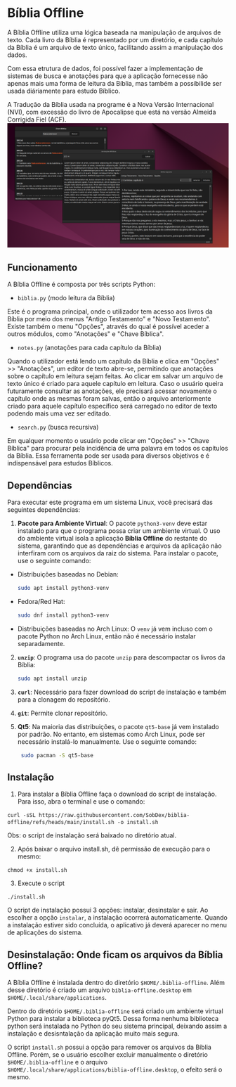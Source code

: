 # Bíblia Offline
A Bíblia Offline utiliza uma lógica baseada na manipulação de arquivos de texto. Cada livro da Bíblia é representado por um diretório, e cada capítulo da Bíblia é um arquivo de texto único, facilitando assim a manipulação dos dados.

Com essa etrutura de dados, foi possível fazer a implementação de sistemas de busca e anotações para que a aplicação fornecesse não apenas mais uma forma de leitura da Bíblia, mas também a possibilide ser usada diáriamente para estudo Bíblico.

A Tradução da Bíblia usada na programe é a Nova Versão Internacional (NVI), com excessão do livro de Apocalipse que está na versão Almeida Corrigida Fiel (ACF).
![Screenshot do Projeto](https://github.com/SobDex/biblia-offline/raw/main/Screenshot1.png)

## Funcionamento
A Bíblia Offline é composta por três scripts Python:
- `biblia.py` (modo leitura da Bíblia)

Este é o programa principal, onde o utilizador tem acesso aos livros da Bíblia por meio dos menus "Antigo Testamento" e "Novo Testamento". Existe também o menu "Opções", através do qual é possível aceder a outros módulos, como "Anotações" e "Chave Bíblica".
  
- `notes.py` (anotações para cada capítulo da Bíblia)

Quando o utilizador está lendo um capítulo da Bíblia e clica em "Opções" >> "Anotações", um editor de texto abre-se, permitindo que anotações sobre o capítulo em leitura sejam feitas. Ao clicar em salvar um arquivo de texto único é criado para aquele
capítulo em leitura. Caso o usuário queira futuramente consultar as anotações, ele precisará acessar novamente o capítulo onde as mesmas foram salvas, então o arquivo anteriormente criado para aquele capítulo específico será carregado no editor de texto podendo mais uma vez ser editado.   

- `search.py` (busca recursiva)

Em qualquer momento o usuário pode clicar em "Opções" >> "Chave Bíblica" para procurar pela incidência de uma palavra em todos os capítulos da Bíblia. Essa ferramenta pode ser usada para diversos objetivos e é indispensável para estudos Bíblicos.

## Dependências

Para executar este programa em um sistema Linux, você precisará das seguintes dependências:

1. **Pacote para Ambiente Virtual**: O pacote `python3-venv` deve estar instalado para que o programa possa criar um ambiente virtual. O uso do ambiente virtual isola a aplicação **Bíblia Offline** do restante do sistema, garantindo que as dependências e arquivos da aplicação não interfiram com os arquivos da raiz do sistema. Para instalar o pacote, use o seguinte comando:

  - Distribuições baseadas no Debian:
     ```bash
     sudo apt install python3-venv
     ```
  - Fedora/Red Hat:
    ```bash
    sudo dnf install python3-venv
    ```

  - Distribuições baseadas no Arch Linux: O `venv` já vem incluso com o pacote Python no Arch Linux, então não é necessário instalar separadamente.


2. **`unzip`**: O programa usa do pacote `unzip` para descompactar os livros da Bíblia:

   ```bash
   sudo apt install unzip


3. **`curl`**: Necessário para fazer download do script de instalação e também para a clonagem do repositório.

4. **`git`**: Permite clonar repositório.

5. **Qt5**: Na maioria das distribuições, o pacote `qt5-base` já vem instalado por padrão. No entanto, em sistemas como Arch Linux, pode ser necessário instalá-lo manualmente. Use o seguinte comando:
   ```bash
    sudo pacman -S qt5-base
   ``` 

## Instalação
1. Para instalar a Bíblia Offline faça o download do script de instalação. Para isso, abra o terminal e use o comando:
```
curl -sSL https://raw.githubusercontent.com/SobDex/biblia-offline/refs/heads/main/install.sh -o install.sh
```
Obs: o script de instalação será baixado no diretório atual.

2. Após baixar o arquivo install.sh, dê permissão de execução para o mesmo:
```
chmod +x install.sh
```

3. Execute o script
```
./install.sh
```
O script de instalação possui 3 opções: instalar, desinstalar e sair.
Ao escolher a opção `instalar`, a instalação ocorrerá automaticamente. Quando a instalação estiver sido concluída, o aplicativo já deverá aparecer no menu de aplicações do sistema.

## Desinstalação: Onde ficam os arquivos da Bíblia Offline?

A Bíblia Offline é instalada dentro do diretório `$HOME/.biblia-offline`. Além desse diretório é criado um arquivo `biblia-offline.desktop` em `$HOME/.local/share/applications`.

Dentro do diretório `$HOME/.biblia-offline` será criado um ambiente virtual Python para instalar a biblioteca pyQt5. Dessa forma nenhuma biblioteca python será instalada no Python do seu sistema principal, deixando assim a instalação e desisntalação da aplicação muito mais segura.

O script `install.sh` possui a opção para remover os arquivos da Bíblia Offline. Porém, se o usuário escolher excluir manualmente o diretório `$HOME/.biblia-offline` e o arquivo `$HOME/.local/share/applications/biblia-offline.desktop`, o efeito será o mesmo.
